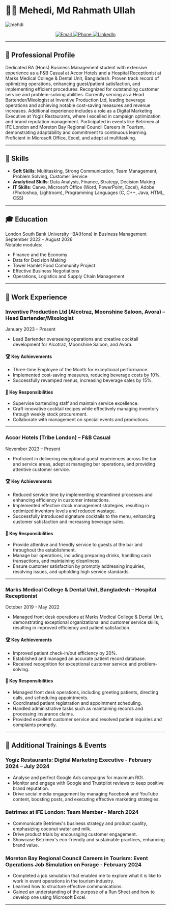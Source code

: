 # 👨‍💼 Mehedi, Md Rahmath Ullah
![mehdi](https://github.com/MunawarJohar/mehdirehmadullah/assets/106137102/aaba3ad4-aefc-4b83-a200-8b7f766e4245)



<div align="center">
  <a href="mailto:mdrahmathullahmehedi@gmail.com">
    <img src="https://img.shields.io/badge/Email-mdrahmathullahmehedi%40gmail.com-brightgreen" alt="Email">
  </a>
  
  <a href="tel:+447803519013">
    <img src="https://img.shields.io/badge/Phone-%2B447803519013-blue" alt="Phone">
  </a>
  <a href="https://www.linkedin.com/in/damehedi">
    <img src="https://img.shields.io/badge/LinkedIn-Connect%20with%20me-blue" alt="LinkedIn">
  </a>
</div>

---

## 🚀 Professional Profile
Dedicated BA (Hons) Business Management student with extensive experience as a F&B Casual at Accor Hotels and a Hospital Receptionist at Marks Medical College & Dental Unit, Bangladesh. Proven track record of optimizing operations, enhancing guest/patient satisfaction, and implementing efficient procedures. Recognized for outstanding customer service and problem-solving abilities. Currently serving as a Head Bartender/Mixologist at Inventive Production Ltd, leading beverage operations and achieving notable cost-saving measures and revenue increases. Additional experience includes a role as a Digital Marketing Executive at Yogiz Restaurants, where I excelled in campaign optimization and brand reputation management. Participated in events like Betrimex at IFE London and Moreton Bay Regional Council Careers in Tourism, demonstrating adaptability and commitment to continuous learning. Proficient in Microsoft Office, Excel, and adept at multitasking.

---

## 🎯 Skills
- **Soft Skills**: Multitasking, Strong Communication, Team Management, Problem Solving, Customer Service
- **Analytical Skills**: Data Analysis, Finance, Strategy, Decision Making
- **IT Skills**: Canva, Microsoft Office (Word, PowerPoint, Excel), Adobe (Photoshop, Lightroom), Programming Languages (C, C++, Java, HTML, CSS)

---

## 🎓 Education
London South Bank University –BA(Hons) in Business Management  
September 2022 – August 2026  
Notable modules:  
- Finance and the Economy
- Data for Decision Making
- Tower Hamlet Food Community Project
- Effective Business Negotiations
- Operations, Logistics and Supply Chain Management

---

## 💼 Work Experience

### Inventive Production Ltd (Alcotraz, Moonshine Saloon, Avora) – Head Bartender/Mixologist
January 2023 – Present

- Lead Bartender overseeing operations and creative cocktail development for Alcotraz, Moonshine Saloon, and Avora.
  
#### 🏆 Key Achievements
- Three-time Employee of the Month for exceptional performance.
- Implemented cost-saving measures, reducing beverage costs by 10%.
- Successfully revamped menus, increasing beverage sales by 15%.

#### 🔑 Key Responsibilities
- Supervise bartending staff and maintain service excellence.
- Craft innovative cocktail recipes while effectively managing inventory through weekly stock procurement.
- Collaborate with management on special events and promotions.

---

### Accor Hotels (Tribe London) – F&B Casual
November 2023 – Present

- Proficient in delivering exceptional guest experiences across the bar and service areas, adept at managing bar operations, and providing attentive customer service.

#### 🏆 Key Achievements
- Reduced service time by implementing streamlined processes and enhancing efficiency in customer interactions.
- Implemented effective stock management strategies, resulting in optimized inventory levels and reduced wastage.
- Successfully introduced signature cocktails to the menu, enhancing customer satisfaction and increasing beverage sales.

#### 🔑 Key Responsibilities
- Provide attentive and friendly service to guests at the bar and throughout the establishment.
- Manage bar operations, including preparing drinks, handling cash transactions, and maintaining cleanliness.
- Ensure customer satisfaction by promptly addressing inquiries, resolving issues, and upholding high service standards.

---

### Marks Medical College & Dental Unit, Bangladesh – Hospital Receptionist
October 2019 - May 2022

- Managed front desk operations at Marks Medical College & Dental Unit, demonstrating exceptional organizational and customer service skills, resulting in improved efficiency and patient satisfaction.

#### 🏆 Key Achievements
- Improved patient check-in/out efficiency by 20%.
- Established and managed an accurate patient record database.
- Received recognition for exceptional customer service and problem-solving.

#### 🔑 Key Responsibilities
- Managed front desk operations, including greeting patients, directing calls, and scheduling appointments.
- Coordinated patient registration and appointment scheduling.
- Handled administrative tasks such as maintaining records and processing insurance claims.
- Provided excellent customer service and resolved patient inquiries and complaints promptly.

---

## 🌟 Additional Trainings & Events

### Yogiz Restaurants: Digital Marketing Executive - February 2024 – July 2024
- Analyse and perfect Google Ads campaigns for maximum ROI.
- Monitor and engage with Google and Trustpilot reviews to keep positive brand reputation.
- Drive social media engagement by managing Facebook and YouTube content, boosting posts, and executing effective marketing strategies.

### Betrimex at IFE London: Team Member - March 2024
- Communicate Betrimex's business strategy and product quality, emphasizing coconut water and milk.
- Drive product trials by encouraging customer engagement.
- Showcase Betrimex's eco-friendly and sustainable practices, enhancing brand value.

### Moreton Bay Regional Council Careers in Tourism: Event Operations Job Simulation on Forage - February 2024
- Completed a job simulation that enabled me to explore what it is like to work in event operations in the tourism industry.
- Learned how to structure effective communications.
- Gained an understanding of the purpose of a Run Sheet and how to develop one using Microsoft Excel.

---

